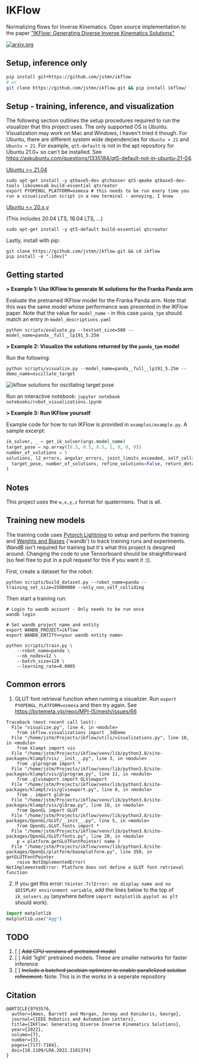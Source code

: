 # IKFlow
Normalizing flows for Inverse Kinematics. Open source implementation to the paper ["IKFlow: Generating Diverse Inverse Kinematics Solutions"](https://ieeexplore.ieee.org/abstract/document/9793576)

[![arxiv.org](https://img.shields.io/badge/cs.RO-%09arXiv%3A2111.08933-red)](https://arxiv.org/abs/2111.08933)


## Setup, inference only

``` bash
pip install git+https://github.com/jstmn/ikflow
# or
git clone https://github.com/jstmn/ikflow.git && pip install ikflow/
```


## Setup - training, inference, and visualization

The following section outlines the setup procedures required to run the visualizer that this project uses. The only supported OS is Ubuntu. Visualization may work on Mac and Windows, I haven't tried it though. For Ubuntu, there are different system wide dependencies for `Ubuntu > 21` and `Ubuntu < 21`. For example, `qt5-default` is not in the apt repository for Ubuntu 21.0+ so can't be installed. See https://askubuntu.com/questions/1335184/qt5-default-not-in-ubuntu-21-04.

<ins>Ubuntu >= 21.04</ins>
```
sudo apt-get install -y qtbase5-dev qtchooser qt5-qmake qtbase5-dev-tools libosmesa6 build-essential qtcreator
export PYOPENGL_PLATFORM=osmesa # this needs to be run every time you run a visualization script in a new terminal - annoying, I know
```
<ins>Ubuntu <= 20.x.y</ins>

(This includes 20.04 LTS, 18.04 LTS, ...)
```
sudo apt-get install -y qt5-default build-essential qtcreator
```

Lastly, install with pip:
```
git clone https://github.com/jstmn/ikflow.git && cd ikflow
pip install -e ".[dev]"
```


## Getting started

**> Example 1: Use IKFlow to generate IK solutions for the Franka Panda arm**

Evaluate the pretrained IKFlow model for the Franka Panda arm. Note that this was the same model whose performance was presented in the IKFlow paper. Note that the value for `model_name` - in this case `panda_tpm` should match an entry in `model_descriptions.yaml` 
```
python scripts/evaluate.py --testset_size=500 --model_name=panda__full__lp191_5.25m
```

**> Example 2: Visualize the solutions returned by the `panda_tpm` model**

Run the following:
```
python scripts/visualize.py --model_name=panda__full__lp191_5.25m --demo_name=oscillate_target
```
![ikflow solutions for oscillating target pose](../media/panda_tpm_oscillate_x-2022-08-26.gif?raw=true)

Run an interactive notebook: `jupyter notebook notebooks/robot_visualizations.ipynb`

**> Example 3: Run IKFlow yourself**

Example code for how to run IKFlow is provided in `examples/example.py`. A sample excerpt:
``` python
ik_solver, _ = get_ik_solver(args.model_name)
target_pose = np.array([0.5, 0.5, 0.5, 1, 0, 0, 0])
number_of_solutions = 5
solutions, l2_errors, angular_errors, joint_limits_exceeded, self_colliding, runtime = ik_solver.solve(
  target_pose, number_of_solutions, refine_solutions=False, return_detailed=True
)
```


## Notes
This project uses the `w,x,y,z` format for quaternions. That is all.


## Training new models

The training code uses [Pytorch Lightning](https://www.pytorchlightning.ai/) to setup and perform the training and [Weights and Biases](https://wandb.ai/) ('wandb') to track training runs and experiments. WandB isn't required for training but it's what this project is designed around. Changing the code to use Tensorboard should be straightforward (so feel free to put in a pull request for this if you want it :)).

First, create a dataset for the robot:
```
python scripts/build_dataset.py --robot_name=panda --training_set_size=25000000 --only_non_self_colliding
```

Then start a training run:
```
# Login to wandb account - Only needs to be run once
wandb login

# Set wandb project name and entity
export WANDB_PROJECT=ikflow 
export WANDB_ENTITY=<your wandb entity name>

python scripts/train.py \
    --robot_name=panda \
    --nb_nodes=12 \
    --batch_size=128 \
    --learning_rate=0.0005
```

## Common errors

1. GLUT font retrieval function when running a visualizer. Run `export PYOPENGL_PLATFORM=osmesa` and then try again. See https://bytemeta.vip/repo/MPI-IS/mesh/issues/66

```
Traceback (most recent call last):
  File "visualize.py", line 4, in <module>
    from ikflow.visualizations import _3dDemo
  File "/home/jstm/Projects/ikflow/utils/visualizations.py", line 10, in <module>
    from klampt import vis
  File "/home/jstm/Projects/ikflow/venv/lib/python3.8/site-packages/klampt/vis/__init__.py", line 3, in <module>
    from .glprogram import *
  File "/home/jstm/Projects/ikflow/venv/lib/python3.8/site-packages/klampt/vis/glprogram.py", line 11, in <module>
    from .glviewport import GLViewport
  File "/home/jstm/Projects/ikflow/venv/lib/python3.8/site-packages/klampt/vis/glviewport.py", line 8, in <module>
    from . import gldraw
  File "/home/jstm/Projects/ikflow/venv/lib/python3.8/site-packages/klampt/vis/gldraw.py", line 10, in <module>
    from OpenGL import GLUT
  File "/home/jstm/Projects/ikflow/venv/lib/python3.8/site-packages/OpenGL/GLUT/__init__.py", line 5, in <module>
    from OpenGL.GLUT.fonts import *
  File "/home/jstm/Projects/ikflow/venv/lib/python3.8/site-packages/OpenGL/GLUT/fonts.py", line 20, in <module>
    p = platform.getGLUTFontPointer( name )
  File "/home/jstm/Projects/ikflow/venv/lib/python3.8/site-packages/OpenGL/platform/baseplatform.py", line 350, in getGLUTFontPointer
    raise NotImplementedError( 
NotImplementedError: Platform does not define a GLUT font retrieval function
```

2. If you get this error: `tkinter.TclError: no display name and no $DISPLAY environment variable`, add the lines below to the top of `ik_solvers.py` (anywhere before `import matplotlib.pyplot as plt` should work).
``` python
import matplotlib
matplotlib.use("Agg")
```

## TODO
1. [ ] ~~Add CPU versions of pretrained model~~
2. [ ] Add 'light' pretrained models. These are smaller networks for faster inference
3. [ ] ~~Include a batched jacobian optimizer to enable parallelized solution refinement.~~ Note: This is in the works in a seperate repository


## Citation
```
@ARTICLE{9793576,
  author={Ames, Barrett and Morgan, Jeremy and Konidaris, George},
  journal={IEEE Robotics and Automation Letters}, 
  title={IKFlow: Generating Diverse Inverse Kinematics Solutions}, 
  year={2022},
  volume={7},
  number={3},
  pages={7177-7184},
  doi={10.1109/LRA.2022.3181374}
}
```
